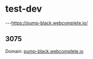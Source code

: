# test-dev

---https://pump-black.webcomplete.io/

## 3075

Domain: [pump-black.webcomplete.io](https://pump-black.webcomplete.io)
